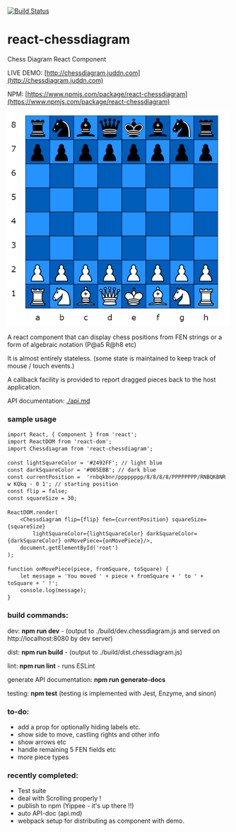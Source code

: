 [![Build Status](https://travis-ci.org/jniemann66/react-chessdiagram.svg?branch=master)](https://travis-ci.org/jniemann66/react-chessdiagram)

# react-chessdiagram
Chess Diagram React Component

LIVE DEMO: [http://chessdiagram.juddn.com](http://chessdiagram.juddn.com)

NPM: [https://www.npmjs.com/package/react-chessdiagram](https://www.npmjs.com/package/react-chessdiagram)

![screenshot](./screenshot.PNG)

A react component that can display chess positions from FEN strings or a form of algebraic notation (P@a5 R@h8 etc)

It is almost entirely stateless. (some state is maintained to keep track of mouse / touch events.)

A callback facility is provided to report dragged pieces back to the host application.

API documentation: [./api.md](./api.md)

### sample usage

	import React, { Component } from 'react';
	import ReactDOM from 'react-dom';	
    import Chessdiagram from 'react-chessdiagram';
	
	const lightSquareColor = '#2492FF'; // light blue
	const darkSquareColor = '#005EBB'; // dark blue
	const currentPosition =  'rnbqkbnr/pppppppp/8/8/8/8/PPPPPPPP/RNBQKBNR w KQkq - 0 1'; // starting position
	const flip = false;
	const squareSize = 30;

	ReactDOM.render(
		<Chessdiagram flip={flip} fen={currentPosition} squareSize={squareSize} 
        	lightSquareColor={lightSquareColor} darkSquareColor={darkSquareColor} onMovePiece={onMovePiece}/>,
  		document.getElementById('root')
	);

	function onMovePiece(piece, fromSquare, toSquare) {
		let message = 'You moved ' + piece + fromSquare + ' to ' + toSquare + ' !';
		console.log(message);
	}

### build commands:

dev: **npm run dev** - (output to ./build/dev.chessdiagram.js and served on http://localhost:8080 by dev server)

dist: **npm run build** - (output to ./build/dist.chessdiagram.js)

lint: **npm run lint** - runs ESLint

generate API documentation: **npm run generate-docs**

testing: **npm test** (testing is implemented with Jest, Enzyme, and sinon)

### to-do: 

- add a prop for optionally hiding labels etc.
- show side to move, castling rights and other info
- show arrows etc
- handle remaining 5 FEN fields etc
- more piece types


### recently completed:
- Test suite
- deal with Scrolling properly !
- publish to npm (Yippee - it's up there !!)
- auto API-doc (api.md)
- webpack setup for distributing as component with demo.


